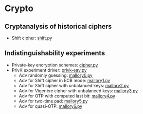 # Crypto

## Cryptanalysis of historical ciphers

- Shift cipher: [shift.py](cryptanalysis/shift.py)

## Indistinguishability experiments

- Private-key encryption schemes: [cipher.py](privk-eav/cipher.py)
- PrivK experiment driver: [privk-eav.py](privk-eav/privk-eav.py)
  - Adv randomly guessing: [mallory0.py](privk-eav/mallory0.py)
  - Adv for Shift cipher in ECB mode: [mallory1.py](privk-eav/mallory1.py)
  - Adv for Shift cipher with unbalanced keys: [mallory2.py](privk-eav/mallory2.py)
  - Adv for Vigenère cipher with unbalanced keys: [mallory3.py](privk-eav/mallory3.py)
  - Adv for OTP with computed last bit: [mallory4.py](privk-eav/mallory4.py)
  - Adv for two-time pad: [mallory5.py](privk-eav/mallory5.py)
  - Adv for quasi-OTP: [mallory6.py](privk-eav/mallory6.py)
